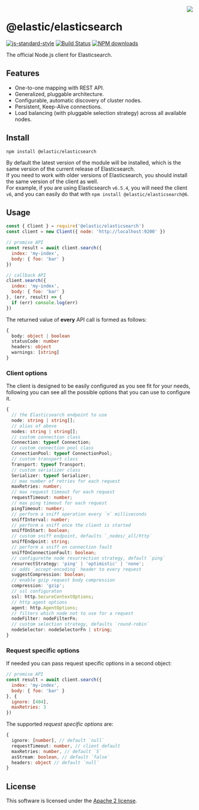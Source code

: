 <img align="right" width="auto" height="auto" src="https://www.elastic.co/static-res/images/elastic-logo-200.png">

# @elastic/elasticsearch

[![js-standard-style](https://img.shields.io/badge/code%20style-standard-brightgreen.svg?style=flat)](http://standardjs.com/)  [![Build Status](https://clients-ci.elastic.co/job/elastic+elasticsearch-js+master/badge/icon)](https://clients-ci.elastic.co/job/elastic+elasticsearch-js+master/)  [![NPM downloads](https://img.shields.io/npm/dm/@elastic/elasticsearch.svg?style=flat)](https://www.npmjs.com/package/@elastic/elasticsearch)

The official Node.js client for Elasticsearch.

## Features
- One-to-one mapping with REST API.
- Generalized, pluggable architecture.
- Configurable, automatic discovery of cluster nodes.
- Persistent, Keep-Alive connections.
- Load balancing (with pluggable selection strategy) across all available nodes.

## Install
```
npm install @elastic/elasticsearch
```
By default the latest version of the module will be installed, which is the same version of the current release of Elasticsearch.<br/>
If you need to work with older versions of Elasticsearch, you should install the same version of the client as well.<br/>
For example, if you are using Elasticsearch `v6.5.4`, you will need the client `v6`, and you can easily do that with `npm install @elastic/elasticsearch@6`.

## Usage
```js
const { Client } = require('@elastic/elasticsearch')
const client = new Client({ node: 'http://localhost:9200' })

// promise API
const result = await client.search({
  index: 'my-index',
  body: { foo: 'bar' }
})

// callback API
client.search({
  index: 'my-index',
  body: { foo: 'bar' }
}, (err, result) => {
  if (err) console.log(err)
})
```
The returned value of **every** API call is formed as follows:
```ts
{
  body: object | boolean
  statusCode: number
  headers: object
  warnings: [string]
}
```
### Client options
The client is designed to be easily configured as you see fit for your needs, following you can see all the possible options that you can use to configure it.
```ts
{
  // the Elasticsearch endpoint to use
  node: string | string[];
  // alias of above
  nodes: string | string[];
  // custom connection class
  Connection: typeof Connection;
  // custom connection pool class
  ConnectionPool: typeof ConnectionPool;
  // custom transport class
  Transport: typeof Transport;
  // custom serializer class
  Serializer: typeof Serializer;
  // max number of retries for each request
  maxRetries: number;
  // max request timeout for each request
  requestTimeout: number;
  // max ping timeout for each request
  pingTimeout: number;
  // perform a sniff operation every `n` milliseconds
  sniffInterval: number;
  // perform a sniff once the client is started
  sniffOnStart: boolean;
  // custom sniff endpoint, defaults `_nodes/_all/http`
  sniffEndpoint: string;
  // perform a sniff on connection fault
  sniffOnConnectionFault: boolean;
  // configurethe node resurrection strategy, default `ping`
  resurrectStrategy: 'ping' | 'optimistic' | 'none';
  // adds `accept-encoding` header to every request
  suggestCompression: boolean;
  // enable gzip request body compression
  compression: 'gzip';
  // ssl configuraton
  ssl: http.SecureContextOptions;
  // http agent options
  agent: http.AgentOptions;
  // filters which node not to use for a request
  nodeFilter: nodeFilterFn;
  // custom selection strategy, defaults `round-robin`
  nodeSelector: nodeSelectorFn | string;
}
```

### Request specific options
If needed you can pass request specific options in a second object:
```js
// promise API
const result = await client.search({
  index: 'my-index',
  body: { foo: 'bar' }
}, {
  ignore: [404],
  maxRetries: 3
})
```
The supported *request specific options* are:
```ts
{
  ignore: [number], // default `null`
  requestTimeout: number, // client default
  maxRetries: number, // default `5`
  asStream: boolean, // default `false`
  headers: object // default `null`
}
```

## License

This software is licensed under the [Apache 2 license](./LICENSE).
